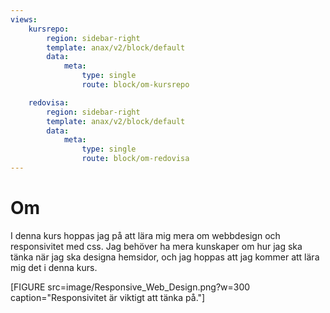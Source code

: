 ```yaml
---
views:
    kursrepo:
        region: sidebar-right
        template: anax/v2/block/default
        data:
            meta:
                type: single
                route: block/om-kursrepo

    redovisa:
        region: sidebar-right
        template: anax/v2/block/default
        data:
            meta:
                type: single
                route: block/om-redovisa
---
```

Om
=========================

I denna kurs hoppas jag på att lära mig mera om webbdesign och
responsivitet med css. Jag behöver ha mera kunskaper om hur jag ska tänka när jag ska designa hemsidor, och jag hoppas att jag kommer att lära mig det i denna kurs.

[FIGURE src=image/Responsive_Web_Design.png?w=300 caption="Responsivitet är viktigt att tänka på."]
